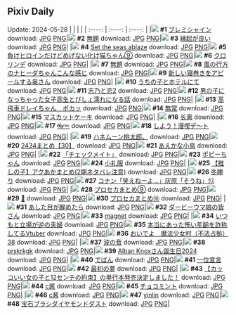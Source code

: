 ## Pixiv Daily
Update: 2024-05-28
|      |      |      |
| :----: | :----: | :----: |
|![](https://pixiv.microyu.workers.dev/c/240x480/img-master/img/2024/05/26/00/12/59/119050273_p0_master1200.jpg) **#1** [ブレミシャイン](https://www.pixiv.net/artworks/119050273) download: [JPG](https://pixiv.microyu.workers.dev/img-original/img/2024/05/26/00/12/59/119050273_p0.jpg) [PNG](https://pixiv.microyu.workers.dev/img-original/img/2024/05/26/00/12/59/119050273_p0.png)|![](https://pixiv.microyu.workers.dev/c/240x480/img-master/img/2024/05/26/00/45/40/119051368_p0_master1200.jpg) **#2** [無題](https://www.pixiv.net/artworks/119051368) download: [JPG](https://pixiv.microyu.workers.dev/img-original/img/2024/05/26/00/45/40/119051368_p0.jpg) [PNG](https://pixiv.microyu.workers.dev/img-original/img/2024/05/26/00/45/40/119051368_p0.png)|![](https://pixiv.microyu.workers.dev/c/240x480/img-master/img/2024/05/26/19/15/46/119072728_p0_master1200.jpg) **#3** [縁起が良い](https://www.pixiv.net/artworks/119072728) download: [JPG](https://pixiv.microyu.workers.dev/img-original/img/2024/05/26/19/15/46/119072728_p0.jpg) [PNG](https://pixiv.microyu.workers.dev/img-original/img/2024/05/26/19/15/46/119072728_p0.png)|
|![](https://pixiv.microyu.workers.dev/c/240x480/img-master/img/2024/05/26/02/29/37/119052985_p0_master1200.jpg) **#4** [Set the seas ablaze](https://www.pixiv.net/artworks/119052985) download: [JPG](https://pixiv.microyu.workers.dev/img-original/img/2024/05/26/02/29/37/119052985_p0.jpg) [PNG](https://pixiv.microyu.workers.dev/img-original/img/2024/05/26/02/29/37/119052985_p0.png)|![](https://pixiv.microyu.workers.dev/c/240x480/img-master/img/2024/05/26/00/00/54/119049615_p0_master1200.jpg) **#5** [負けヒロインだけどめげない化け猫ちゃん⑨](https://www.pixiv.net/artworks/119049615) download: [JPG](https://pixiv.microyu.workers.dev/img-original/img/2024/05/26/00/00/54/119049615_p0.jpg) [PNG](https://pixiv.microyu.workers.dev/img-original/img/2024/05/26/00/00/54/119049615_p0.png)|![](https://pixiv.microyu.workers.dev/c/240x480/img-master/img/2024/05/26/12/02/41/119062392_p0_master1200.jpg) **#6** [クロリンデ](https://www.pixiv.net/artworks/119062392) download: [JPG](https://pixiv.microyu.workers.dev/img-original/img/2024/05/26/12/02/41/119062392_p0.jpg) [PNG](https://pixiv.microyu.workers.dev/img-original/img/2024/05/26/12/02/41/119062392_p0.png)|
|![](https://pixiv.microyu.workers.dev/c/240x480/img-master/img/2024/05/26/00/44/20/119051330_p0_master1200.jpg) **#7** [無題](https://www.pixiv.net/artworks/119051330) download: [JPG](https://pixiv.microyu.workers.dev/img-original/img/2024/05/26/00/44/20/119051330_p0.jpg) [PNG](https://pixiv.microyu.workers.dev/img-original/img/2024/05/26/00/44/20/119051330_p0.png)|![](https://pixiv.microyu.workers.dev/c/240x480/img-master/img/2024/05/26/01/00/43/119051805_p0_master1200.jpg) **#8** [風の行方のナヒーダちゃんこんな感じ](https://www.pixiv.net/artworks/119051805) download: [JPG](https://pixiv.microyu.workers.dev/img-original/img/2024/05/26/01/00/43/119051805_p0.jpg) [PNG](https://pixiv.microyu.workers.dev/img-original/img/2024/05/26/01/00/43/119051805_p0.png)|![](https://pixiv.microyu.workers.dev/c/240x480/img-master/img/2024/05/26/00/07/45/119050061_p0_master1200.jpg) **#9** [新しい寝巻きをアピールする奥さん](https://www.pixiv.net/artworks/119050061) download: [JPG](https://pixiv.microyu.workers.dev/img-original/img/2024/05/26/00/07/45/119050061_p0.jpg) [PNG](https://pixiv.microyu.workers.dev/img-original/img/2024/05/26/00/07/45/119050061_p0.png)|
|![](https://pixiv.microyu.workers.dev/c/240x480/img-master/img/2024/05/26/00/12/38/119050261_p0_master1200.jpg) **#10** [うちの子とホテルにて](https://www.pixiv.net/artworks/119050261) download: [JPG](https://pixiv.microyu.workers.dev/img-original/img/2024/05/26/00/12/38/119050261_p0.jpg) [PNG](https://pixiv.microyu.workers.dev/img-original/img/2024/05/26/00/12/38/119050261_p0.png)|![](https://pixiv.microyu.workers.dev/c/240x480/img-master/img/2024/05/26/00/06/49/119050020_p0_master1200.jpg) **#11** [志乃と恋2](https://www.pixiv.net/artworks/119050020) download: [JPG](https://pixiv.microyu.workers.dev/img-original/img/2024/05/26/00/06/49/119050020_p0.jpg) [PNG](https://pixiv.microyu.workers.dev/img-original/img/2024/05/26/00/06/49/119050020_p0.png)|![](https://pixiv.microyu.workers.dev/c/240x480/img-master/img/2024/05/26/00/01/02/119049641_p0_master1200.jpg) **#12** [男の子になっちゃった女子高生とびしょ濡れになる話](https://www.pixiv.net/artworks/119049641) download: [JPG](https://pixiv.microyu.workers.dev/img-original/img/2024/05/26/00/01/02/119049641_p0.jpg) [PNG](https://pixiv.microyu.workers.dev/img-original/img/2024/05/26/00/01/02/119049641_p0.png)|
|![](https://pixiv.microyu.workers.dev/c/240x480/img-master/img/2024/05/26/04/20/42/119055420_p0_master1200.jpg) **#13** [高飛車ドレイちゃん　ポカッ](https://www.pixiv.net/artworks/119055420) download: [JPG](https://pixiv.microyu.workers.dev/img-original/img/2024/05/26/04/20/42/119055420_p0.jpg) [PNG](https://pixiv.microyu.workers.dev/img-original/img/2024/05/26/04/20/42/119055420_p0.png)|![](https://pixiv.microyu.workers.dev/c/240x480/img-master/img/2024/05/27/00/00/27/119083349_p0_master1200.jpg) **#14** [無常](https://www.pixiv.net/artworks/119083349) download: [JPG](https://pixiv.microyu.workers.dev/img-original/img/2024/05/27/00/00/27/119083349_p0.jpg) [PNG](https://pixiv.microyu.workers.dev/img-original/img/2024/05/27/00/00/27/119083349_p0.png)|![](https://pixiv.microyu.workers.dev/c/240x480/img-master/img/2024/05/27/20/30/03/119104603_p0_master1200.jpg) **#15** [マスカットケーキ](https://www.pixiv.net/artworks/119104603) download: [JPG](https://pixiv.microyu.workers.dev/img-original/img/2024/05/27/20/30/03/119104603_p0.jpg) [PNG](https://pixiv.microyu.workers.dev/img-original/img/2024/05/27/20/30/03/119104603_p0.png)|
|![](https://pixiv.microyu.workers.dev/c/240x480/img-master/img/2024/05/26/17/19/29/119069380_p0_master1200.jpg) **#16** [长离](https://www.pixiv.net/artworks/119069380) download: [JPG](https://pixiv.microyu.workers.dev/img-original/img/2024/05/26/17/19/29/119069380_p0.jpg) [PNG](https://pixiv.microyu.workers.dev/img-original/img/2024/05/26/17/19/29/119069380_p0.png)|![](https://pixiv.microyu.workers.dev/c/240x480/img-master/img/2024/05/26/23/46/49/119082708_p0_master1200.jpg) **#17** [👓✂](https://www.pixiv.net/artworks/119082708) download: [JPG](https://pixiv.microyu.workers.dev/img-original/img/2024/05/26/23/46/49/119082708_p0.jpg) [PNG](https://pixiv.microyu.workers.dev/img-original/img/2024/05/26/23/46/49/119082708_p0.png)|![](https://pixiv.microyu.workers.dev/c/240x480/img-master/img/2024/05/27/00/01/19/119083500_p0_master1200.jpg) **#18** [しよう！漫喫デ～ト](https://www.pixiv.net/artworks/119083500) download: [JPG](https://pixiv.microyu.workers.dev/img-original/img/2024/05/27/00/01/19/119083500_p0.jpg) [PNG](https://pixiv.microyu.workers.dev/img-original/img/2024/05/27/00/01/19/119083500_p0.png)|
|![](https://pixiv.microyu.workers.dev/c/240x480/img-master/img/2024/05/26/21/27/33/119077308_p0_master1200.jpg) **#19** [ハネムーン桃太郎。](https://www.pixiv.net/artworks/119077308) download: [JPG](https://pixiv.microyu.workers.dev/img-original/img/2024/05/26/21/27/33/119077308_p0.jpg) [PNG](https://pixiv.microyu.workers.dev/img-original/img/2024/05/26/21/27/33/119077308_p0.png)|![](https://pixiv.microyu.workers.dev/c/240x480/img-master/img/2024/05/27/21/39/03/119106998_p0_master1200.jpg) **#20** [2434まとめ【30】](https://www.pixiv.net/artworks/119106998) download: [JPG](https://pixiv.microyu.workers.dev/img-original/img/2024/05/27/21/39/03/119106998_p0.jpg) [PNG](https://pixiv.microyu.workers.dev/img-original/img/2024/05/27/21/39/03/119106998_p0.png)|![](https://pixiv.microyu.workers.dev/c/240x480/img-master/img/2024/05/27/00/00/10/119083266_p0_master1200.jpg) **#21** [あえかな小鳥](https://www.pixiv.net/artworks/119083266) download: [JPG](https://pixiv.microyu.workers.dev/img-original/img/2024/05/27/00/00/10/119083266_p0.jpg) [PNG](https://pixiv.microyu.workers.dev/img-original/img/2024/05/27/00/00/10/119083266_p0.png)|
|![](https://pixiv.microyu.workers.dev/c/240x480/img-master/img/2024/05/26/00/00/20/119049481_p0_master1200.jpg) **#22** [「チェックメイト」](https://www.pixiv.net/artworks/119049481) download: [JPG](https://pixiv.microyu.workers.dev/img-original/img/2024/05/26/00/00/20/119049481_p0.jpg) [PNG](https://pixiv.microyu.workers.dev/img-original/img/2024/05/26/00/00/20/119049481_p0.png)|![](https://pixiv.microyu.workers.dev/c/240x480/img-master/img/2024/05/26/01/27/15/119052464_p0_master1200.jpg) **#23** [ポピーちゃん](https://www.pixiv.net/artworks/119052464) download: [JPG](https://pixiv.microyu.workers.dev/img-original/img/2024/05/26/01/27/15/119052464_p0.jpg) [PNG](https://pixiv.microyu.workers.dev/img-original/img/2024/05/26/01/27/15/119052464_p0.png)|![](https://pixiv.microyu.workers.dev/c/240x480/img-master/img/2024/05/26/23/27/00/119081970_p0_master1200.jpg) **#24** [小礼服](https://www.pixiv.net/artworks/119081970) download: [JPG](https://pixiv.microyu.workers.dev/img-original/img/2024/05/26/23/27/00/119081970_p0.jpg) [PNG](https://pixiv.microyu.workers.dev/img-original/img/2024/05/26/23/27/00/119081970_p0.png)|
|![](https://pixiv.microyu.workers.dev/c/240x480/img-master/img/2024/05/26/23/20/23/119081729_p0_master1200.jpg) **#25** [【推しの子】アクあかまとめ(2期ネタバレ注意)](https://www.pixiv.net/artworks/119081729) download: [JPG](https://pixiv.microyu.workers.dev/img-original/img/2024/05/26/23/20/23/119081729_p0.jpg) [PNG](https://pixiv.microyu.workers.dev/img-original/img/2024/05/26/23/20/23/119081729_p0.png)|![](https://pixiv.microyu.workers.dev/c/240x480/img-master/img/2024/05/26/19/42/07/119073479_p0_master1200.jpg) **#26** [冬睡り](https://www.pixiv.net/artworks/119073479) download: [JPG](https://pixiv.microyu.workers.dev/img-original/img/2024/05/26/19/42/07/119073479_p0.jpg) [PNG](https://pixiv.microyu.workers.dev/img-original/img/2024/05/26/19/42/07/119073479_p0.png)|![](https://pixiv.microyu.workers.dev/c/240x480/img-master/img/2024/05/26/12/29/57/119062938_p0_master1200.jpg) **#27** [コナン「笑えねーよ…」灰原「そうね」ｸｽ](https://www.pixiv.net/artworks/119062938) download: [JPG](https://pixiv.microyu.workers.dev/img-original/img/2024/05/26/12/29/57/119062938_p0.jpg) [PNG](https://pixiv.microyu.workers.dev/img-original/img/2024/05/26/12/29/57/119062938_p0.png)|
|![](https://pixiv.microyu.workers.dev/c/240x480/img-master/img/2024/05/27/22/27/35/119108713_p0_master1200.jpg) **#28** [プロセカまとめ⑨](https://www.pixiv.net/artworks/119108713) download: [JPG](https://pixiv.microyu.workers.dev/img-original/img/2024/05/27/22/27/35/119108713_p0.jpg) [PNG](https://pixiv.microyu.workers.dev/img-original/img/2024/05/27/22/27/35/119108713_p0.png)|![](https://pixiv.microyu.workers.dev/c/240x480/img-master/img/2024/05/26/00/00/51/119049605_p0_master1200.jpg) **#29** [🖤](https://www.pixiv.net/artworks/119049605) download: [JPG](https://pixiv.microyu.workers.dev/img-original/img/2024/05/26/00/00/51/119049605_p0.jpg) [PNG](https://pixiv.microyu.workers.dev/img-original/img/2024/05/26/00/00/51/119049605_p0.png)|![](https://pixiv.microyu.workers.dev/c/240x480/img-master/img/2024/05/27/23/02/25/119111004_p0_master1200.jpg) **#30** [プロセカまとめ⑩](https://www.pixiv.net/artworks/119111004) download: [JPG](https://pixiv.microyu.workers.dev/img-original/img/2024/05/27/23/02/25/119111004_p0.jpg) [PNG](https://pixiv.microyu.workers.dev/img-original/img/2024/05/27/23/02/25/119111004_p0.png)|
|![](https://pixiv.microyu.workers.dev/c/240x480/img-master/img/2024/05/26/21/44/50/119077943_p0_master1200.jpg) **#31** [あした目が醒めたら](https://www.pixiv.net/artworks/119077943) download: [JPG](https://pixiv.microyu.workers.dev/img-original/img/2024/05/26/21/44/50/119077943_p0.jpg) [PNG](https://pixiv.microyu.workers.dev/img-original/img/2024/05/26/21/44/50/119077943_p0.png)|![](https://pixiv.microyu.workers.dev/c/240x480/img-master/img/2024/05/26/01/06/10/119051948_p0_master1200.jpg) **#32** [ダービーウマ娘の皆さん](https://www.pixiv.net/artworks/119051948) download: [JPG](https://pixiv.microyu.workers.dev/img-original/img/2024/05/26/01/06/10/119051948_p0.jpg) [PNG](https://pixiv.microyu.workers.dev/img-original/img/2024/05/26/01/06/10/119051948_p0.png)|![](https://pixiv.microyu.workers.dev/c/240x480/img-master/img/2024/05/27/18/00/04/119100508_p0_master1200.jpg) **#33** [magnet](https://www.pixiv.net/artworks/119100508) download: [JPG](https://pixiv.microyu.workers.dev/img-original/img/2024/05/27/18/00/04/119100508_p0.jpg) [PNG](https://pixiv.microyu.workers.dev/img-original/img/2024/05/27/18/00/04/119100508_p0.png)|
|![](https://pixiv.microyu.workers.dev/c/240x480/img-master/img/2024/05/27/00/08/33/119083904_p0_master1200.jpg) **#34** [いつもと立場が逆の夫婦](https://www.pixiv.net/artworks/119083904) download: [JPG](https://pixiv.microyu.workers.dev/img-original/img/2024/05/27/00/08/33/119083904_p0.jpg) [PNG](https://pixiv.microyu.workers.dev/img-original/img/2024/05/27/00/08/33/119083904_p0.png)|![](https://pixiv.microyu.workers.dev/c/240x480/img-master/img/2024/05/26/20/16/18/119074692_p0_master1200.jpg) **#35** [本当にあった怖い年齢を詐称してるVtuber](https://www.pixiv.net/artworks/119074692) download: [JPG](https://pixiv.microyu.workers.dev/img-original/img/2024/05/26/20/16/18/119074692_p0.jpg) [PNG](https://pixiv.microyu.workers.dev/img-original/img/2024/05/26/20/16/18/119074692_p0.png)|![](https://pixiv.microyu.workers.dev/c/240x480/img-master/img/2024/05/26/17/00/23/119068838_p0_master1200.jpg) **#36** [おいでよ　魔法少女村（不法占拠）38](https://www.pixiv.net/artworks/119068838) download: [JPG](https://pixiv.microyu.workers.dev/img-original/img/2024/05/26/17/00/23/119068838_p0.jpg) [PNG](https://pixiv.microyu.workers.dev/img-original/img/2024/05/26/17/00/23/119068838_p0.png)|
|![](https://pixiv.microyu.workers.dev/c/240x480/img-master/img/2024/05/26/00/00/25/119049502_p0_master1200.jpg) **#37** [波の音](https://www.pixiv.net/artworks/119049502) download: [JPG](https://pixiv.microyu.workers.dev/img-original/img/2024/05/26/00/00/25/119049502_p0.jpg) [PNG](https://pixiv.microyu.workers.dev/img-original/img/2024/05/26/00/00/25/119049502_p0.png)|![](https://pixiv.microyu.workers.dev/c/240x480/img-master/img/2024/05/26/06/34/42/119049672_p0_master1200.jpg) **#38** [prskrkgk](https://www.pixiv.net/artworks/119049672) download: [JPG](https://pixiv.microyu.workers.dev/img-original/img/2024/05/26/06/34/42/119049672_p0.jpg) [PNG](https://pixiv.microyu.workers.dev/img-original/img/2024/05/26/06/34/42/119049672_p0.png)|![](https://pixiv.microyu.workers.dev/c/240x480/img-master/img/2024/05/27/21/29/49/119106629_p0_master1200.jpg) **#39** [Alban Knoxさん誕生日2024](https://www.pixiv.net/artworks/119106629) download: [JPG](https://pixiv.microyu.workers.dev/img-original/img/2024/05/27/21/29/49/119106629_p0.jpg) [PNG](https://pixiv.microyu.workers.dev/img-original/img/2024/05/27/21/29/49/119106629_p0.png)|
|![](https://pixiv.microyu.workers.dev/c/240x480/img-master/img/2024/05/26/18/58/23/119072119_p0_master1200.jpg) **#40** [でばん](https://www.pixiv.net/artworks/119072119) download: [JPG](https://pixiv.microyu.workers.dev/img-original/img/2024/05/26/18/58/23/119072119_p0.jpg) [PNG](https://pixiv.microyu.workers.dev/img-original/img/2024/05/26/18/58/23/119072119_p0.png)|![](https://pixiv.microyu.workers.dev/c/240x480/img-master/img/2024/05/26/00/06/34/119050008_p0_master1200.jpg) **#41** [一位宣言](https://www.pixiv.net/artworks/119050008) download: [JPG](https://pixiv.microyu.workers.dev/img-original/img/2024/05/26/00/06/34/119050008_p0.jpg) [PNG](https://pixiv.microyu.workers.dev/img-original/img/2024/05/26/00/06/34/119050008_p0.png)|![](https://pixiv.microyu.workers.dev/c/240x480/img-master/img/2024/05/26/17/09/09/119069098_p0_master1200.jpg) **#42** [最初の夢](https://www.pixiv.net/artworks/119069098) download: [JPG](https://pixiv.microyu.workers.dev/img-original/img/2024/05/26/17/09/09/119069098_p0.jpg) [PNG](https://pixiv.microyu.workers.dev/img-original/img/2024/05/26/17/09/09/119069098_p0.png)|
|![](https://pixiv.microyu.workers.dev/c/240x480/img-master/img/2024/05/27/12/00/14/119094305_p0_master1200.jpg) **#43** [【カッコいい女の子と12センチの約束】の単行本発売決定しました！](https://www.pixiv.net/artworks/119094305) download: [JPG](https://pixiv.microyu.workers.dev/img-original/img/2024/05/27/12/00/14/119094305_p0.jpg) [PNG](https://pixiv.microyu.workers.dev/img-original/img/2024/05/27/12/00/14/119094305_p0.png)|![](https://pixiv.microyu.workers.dev/c/240x480/img-master/img/2024/05/27/17/24/00/119099716_p0_master1200.jpg) **#44** [c酱](https://www.pixiv.net/artworks/119099716) download: [JPG](https://pixiv.microyu.workers.dev/img-original/img/2024/05/27/17/24/00/119099716_p0.jpg) [PNG](https://pixiv.microyu.workers.dev/img-original/img/2024/05/27/17/24/00/119099716_p0.png)|![](https://pixiv.microyu.workers.dev/c/240x480/img-master/img/2024/05/26/19/52/32/119073792_p0_master1200.jpg) **#45** [チョコミント](https://www.pixiv.net/artworks/119073792) download: [JPG](https://pixiv.microyu.workers.dev/img-original/img/2024/05/26/19/52/32/119073792_p0.jpg) [PNG](https://pixiv.microyu.workers.dev/img-original/img/2024/05/26/19/52/32/119073792_p0.png)|
|![](https://pixiv.microyu.workers.dev/c/240x480/img-master/img/2024/05/27/17/24/46/119099731_p0_master1200.jpg) **#46** [c酱](https://www.pixiv.net/artworks/119099731) download: [JPG](https://pixiv.microyu.workers.dev/img-original/img/2024/05/27/17/24/46/119099731_p0.jpg) [PNG](https://pixiv.microyu.workers.dev/img-original/img/2024/05/27/17/24/46/119099731_p0.png)|![](https://pixiv.microyu.workers.dev/c/240x480/img-master/img/2024/05/26/18/33/39/119071465_p0_master1200.jpg) **#47** [yinlin](https://www.pixiv.net/artworks/119071465) download: [JPG](https://pixiv.microyu.workers.dev/img-original/img/2024/05/26/18/33/39/119071465_p0.jpg) [PNG](https://pixiv.microyu.workers.dev/img-original/img/2024/05/26/18/33/39/119071465_p0.png)|![](https://pixiv.microyu.workers.dev/c/240x480/img-master/img/2024/05/26/20/18/49/119074777_p0_master1200.jpg) **#48** [宝石ブラシダイヤモンドダスト](https://www.pixiv.net/artworks/119074777) download: [JPG](https://pixiv.microyu.workers.dev/img-original/img/2024/05/26/20/18/49/119074777_p0.jpg) [PNG](https://pixiv.microyu.workers.dev/img-original/img/2024/05/26/20/18/49/119074777_p0.png)|
